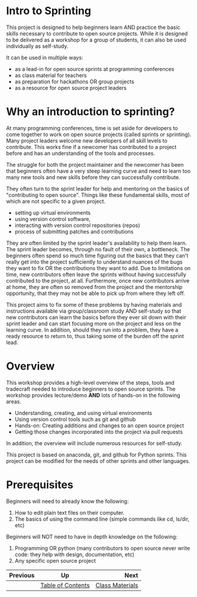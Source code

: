 # Intro to Sprinting

This project is designed to help beginners learn AND practice the basic skills necessary to contribute to open source projects. While it is designed to be delivered as a workshop for a group of students, it can also be used individually as self-study.

It can be used in multiple ways:

* as a lead-in for open source sprints at programming conferences
* as class material for teachers
* as preparation for hackathons OR group projects
* as a resource for open source project leaders

# Why an introduction to sprinting?

At many programming conferences, time is set aside for developers to come together to work on open source projects (called sprints or sprinting). Many project leaders welcome new developers of all skill levels to contribute. This works fine if a newcomer has contributed to a project before and has an understanding of the tools and processes. 

The struggle for both the project maintainer and the newcomer has been that beginners often have a very steep learning curve and need to learn too many new tools and new skills before they can successfully contribute. 

They often turn to the sprint leader for help and mentoring on the basics of "contributing to open source". Things like these fundamental skills, most of which are not specific to a given project.

* setting up virtual environments
* using version control software,
* interacting with version control repositories (repos)
* process of submitting patches and contributions

They are often limited by the sprint leader's availability to help them learn. The sprint leader becomes, through no fault of their own, a bottleneck. The beginners often spend so much time figuring out the basics that they can't really get into the project sufficiently to understand nuances of the bugs they want to fix OR the contributions they want to add. Due to limitations on time, new contributors often leave the sprints without having successfully contributed to the project, at all. Furthermore, once new contributors arrive at home, they are often so removed from the project and the mentorship opportunity, that they may not be able to pick up from where they left off.

This project aims to fix some of these problems by having materials and instructions available via group/classroom study AND self-study so that new contributors can learn the basics before they ever sit down with their sprint leader and can start focusing more on the project and less on the learning curve. In addition, should they run into a problem, they have a ready resource to return to, thus taking some of the burden off the sprint lead.

# Overview

This workshop provides a high-level overview of the steps, tools and tradecraft needed to introduce beginners to open source sprints. The workshop provides lecture/demo **AND** lots of hands-on in the following areas.

* Understanding, creating, and using virtual environments
* Using version control tools such as git and github
* Hands-on: Creating additions and changes to an open source project
* Getting those changes incorporated into the project via pull requests

In addition, the overview will include numerous resources for self-study.

This project is based on anaconda, git, and github for Python sprints.
This project can be modified for the needs of other sprints and other languages.

# Prerequisites

Beginners will need to already know the following:

1. How to edit plain text files on their computer.
2. The basics of using the command line (simple commands like cd, ls/dir, etc)

Beginners will NOT need to have in depth knowledge on the following:

1. Programming OR python (many contributors to open source never write code: they help with design, documentation, etc)
2. Any specific open source project



| Previous | Up | Next |
|:---------|:---:|-----:|
|  | [Table of Contents](./class_materials/README.md) | [Class Materials](./class_materials/README.md) |
